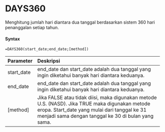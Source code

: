 # DAYS360

Menghitung jumlah hari diantara dua tanggal berdasarkan sistem 360 hari penanggalan setiap tahun.

#### Syntax

```text
=DAYS360(start_date;end_date;[method])
```

| Parameter | Deskripsi |
| :--- | :--- |
| start_date | end_date dan start_date adalah dua tanggal yang ingin diketahui banyak hari diantara keduanya. |
| end_date | end_date dan start_date adalah dua tanggal yang ingin diketahui banyak hari diantara keduanya. |
| \[method\] | Jika FALSE atau tidak diisi, maka digunakan metode U.S. (NASD). Jika TRUE maka digunakan metode eropa. Start_date yang mulai dari tanggal ke 31 menjadi sama dengan tanggal ke 30 di bulan yang sama. |
